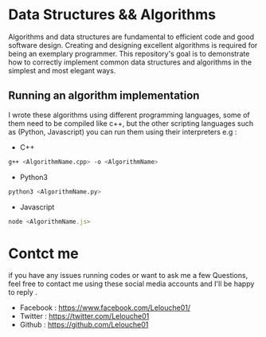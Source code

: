 # Data Structures && Algorithms

Algorithms and data structures are fundamental to efficient code and good software design. Creating and designing excellent algorithms is required for being an exemplary programmer. This repository's goal is to demonstrate how to correctly implement common data structures and algorithms in the simplest and most elegant ways.

## Running an algorithm implementation

I wrote these algorithms using different programming languages, some of them need to be compiled like c++, but the other scripting languages such as (Python, Javascript) you can run them using their interpreters e.g :

* C++ 

```bash
g++ <AlgorithmName.cpp> -o <AlgorithmName>
```
* Python3

```python
python3 <AlgorithmName.py>
```
* Javascript

```javascript
node <AlgorithmName.js>
```
# Contct me

if you have any issues running codes or want to ask me a few Questions, feel free to contact me using these social media accounts and I'll be happy to reply .

* Facebook : https://www.facebook.com/Lelouche01/
* Twitter  : https://twitter.com/Lelouche01
* Github   : https://github.com/Lelouche01
